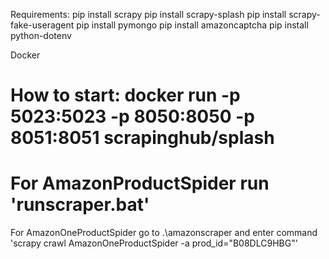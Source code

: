 Requirements:
pip install scrapy
pip install scrapy-splash
pip install scrapy-fake-useragent
pip install pymongo
pip install amazoncaptcha
pip install python-dotenv

Docker

How to start:
docker run -p 5023:5023 -p 8050:8050 -p 8051:8051 scrapinghub/splash
=====================================================================
For AmazonProductSpider run 'runscraper.bat'
=====================================================================
For AmazonOneProductSpider go to .\amazonscraper and enter command 'scrapy crawl AmazonOneProductSpider -a prod_id="B08DLC9HBG"'
